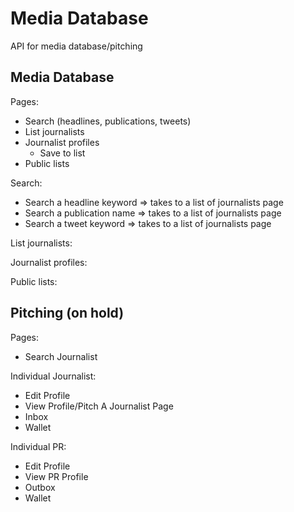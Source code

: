 # Media Database

API for media database/pitching

## Media Database

Pages:

- Search (headlines, publications, tweets)
- List journalists
- Journalist profiles
    - Save to list
- Public lists

Search:

- Search a headline keyword => takes to a list of journalists page
- Search a publication name => takes to a list of journalists page
- Search a tweet keyword => takes to a list of journalists page

List journalists:

Journalist profiles:

Public lists:

## Pitching (on hold)

Pages:

- Search Journalist

Individual Journalist:

- Edit Profile
- View Profile/Pitch A Journalist Page
- Inbox
- Wallet

Individual PR:

- Edit Profile
- View PR Profile
- Outbox
- Wallet
